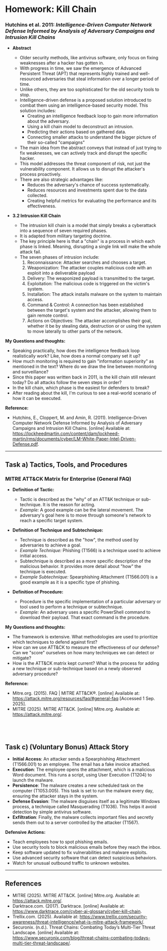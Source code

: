 # Homework: Kill Chain  

### Hutchins et al. 2011: *Intelligence-Driven Computer Network Defense Informed by Analysis of Adversary Campaigns and Intrusion Kill Chains*  
- **Abstract**  
  - Older security methods, like antivirus software, only focus on fixing weaknesses after a hacker has gotten in.
  -  With progress in time, we saw the emergence of Advanced Persistent Threat (APT) that represents highly trained and  well-resourced adversaries that steal information over a longer period of time.
  -  Unlike others, they are too sophisticated for the old security tools to stop.
  -  Intelligence-driven defense is a proposed solution introduced to combat them using an intelligence-based security model. This solution includes:
      - Creating an intelligence feedback loop to gain more information about the adversary.
      - Using a kill chain model to deconstruct an intrusion.
      - Predicting their actions based on gathered data.
      - Connecting smaller attacks to understand the bigger picture of their so-called "campaigns"
  - The main idea from the abstract conveys that instead of just trying to fix weaknesses, we can actively track and disrupt the specific hacker.
  - This model addresses the threat component of risk, not just the vulnerability component. It allows us to disrupt the attacker's process proactively.
  - There are also strategic advantages like:
      - Reduces the adversary's chance of success systematically.
      - Reduces resources and investments spent due to the data collected.
      - Creating helpful metrics for evaluating the performance and its effectiveness.
    
- **3.2 Intrusion Kill Chain**  
  - The intrusion kill chain is a model that simply breaks a cyberattack into a sequence of seven required phases.
  - It is adapted from military targeting doctrine.
  - The key principle here is that a "chain" is a process in which each phase is linked. Meaning, disrupting a single link will make the whole attack fail.
  - The seven phases of intrusion include:
    1. Reconnaissance: Attacker searches and chooses a target.
    2. Weaponization: The attacker couples malicious code with an exploit into a deliverable payload
    3. Delivery: The weaponized payload is transmitted to the target.
    4. Exploitation: The malicious code is triggered on the victim's system.
    5. Installation: The attack installs malware on the system to maintain access.
    6. Command & Control: A connection has been established between the target's system and the attacker, allowing them to gain remote control.
    7. Actions on Objectives: The attacker accomplishes their goal, whether it be by stealing data, destruction or or using the system to move laterally to other parts of the network.

**My Questions and thoughts:**  
- Speaking practically, how does the intelligence feedback loop realistically work? Like, how does a normal company set it up?
- How much monitoring is required to gain "information superiority" as mentioned in the text? Where do we draw the line between monitoring and surveillance?
- Since this paper was written back in 2011, is the kill chain still relevant today? Do all attacks follow the seven steps in order?
- In the kill chain, which phase is the easiest for defenders to break?
- After reading about the kill, I'm curious to see a real-world scenario of how it can be executed.

**Reference:**  
- Hutchins, E., Cloppert, M. and Amin, R. (2011). Intelligence-Driven Computer Network Defense Informed by Analysis of Adversary Campaigns and Intrusion Kill Chains. [online] Available at: https://lockheedmartin.com/content/dam/lockheed-martin/rms/documents/cyber/LM-White-Paper-Intel-Driven-Defense.pdf.

---

## Task a) Tactics, Tools, and Procedures  

### MITRE ATT&CK Matrix for Enterprise (General FAQ)  
- **Definition of Tactic:**  
  - Tactic is described as the "why" of an ATT&K technique or sub-technique. It is the reason for acting.
  - *Example:* A good example can be the lateral movement. The adversary's goal here is to move through someone's network to reach a specific target system.
 
    
- **Definition of Technique and Subtechnique:**  
  - Technique is described as the "how", the method used by adversaries to achieve a goal.
  - *Example Technique:* Phishing (T1566) is a technique used to achieve initial access.
  - Subtechnique is described as a more specific description of the malicious behavior. It provides more detail about "how" the technique is executed.
  - *Example Subtechnique:* Spearphishing Attachment (T1566.001) is a good example as it is a specific type of phishing.
    

- **Definition of Procedure:**  
  - Procedure is the specific implementation of a particular adversary or tool used to perform a technique or subtechnique.
  - *Example:* An adversary uses a specific PowerShell command to download their payload. That exact command is the procedure.

**My Questions and thoughts:**  
- The framework is extensive. What methodologies are used to prioritize which techniques to defend against first?
- How can we use ATT&CK to measure the effectiveness of our defense? Can we "score" ourselves on how many techniques we can detect or mitigate?
- How is the ATT&CK matrix kept current? What is the process for adding a new technique or sub-technique based on a newly observed adversary procedure?

**Reference:**  
- Mitre.org. (2015). FAQ | MITRE ATT&CK®. [online] Available at: https://attack.mitre.org/resources/faq/#general-faq [Accessed 1 Sep. 2025].
- MITRE (2025). MITRE ATT&CK. [online] Mitre.org. Available at: https://attack.mitre.org/.

‌
---


## Task c) (Voluntary Bonus) Attack Story  

- **Initial Access**: An attacker sends a Spearphishing Attachment (T1566.001) to an employee. The email has a fake invoice attached. 
- **Execution**: The employee opens the attachment, which is a malicious Word document. This runs a script, using User Execution (T1204) to launch the malware. 
- **Persistence**: The malware creates a new scheduled task on the computer (T1053.005). This task is set to run the malware every day, ensuring the attacker stays in the system. 
- **Defense Evasion**: The malware disguises itself as a legitimate Windows process, a technique called Masquerading (T1036). This helps it avoid detection by simple antivirus software.
- **Exfiltration**: Finally, the malware collects important files and secretly sends them out to a server controlled by the attacker (T1567).

**Defensive Actions:**  
- Teach employees how to spot phishing emails.
- Use security tools to block malicious emails before they reach the inbox.
- Keep software updated to fix vulnerabilities and malware exploits.
- Use advanced security software that can detect suspicious behaviors.
- Watch for unusual outbound traffic to unknown websites.

---



## References
- MITRE (2025). MITRE ATT&CK. [online] Mitre.org. Available at: https://attack.mitre.org/.
- Darktrace.com. (2017). Darktrace. [online] Available at: https://www.darktrace.com/cyber-ai-glossary/cyber-kill-chain.
- Trellix.com. (2025). Available at: https://www.trellix.com/security-awareness/threat-intelligence/what-is-mitre-attack-framework/.
- Securonix. (n.d.). Threat Chains: Combating Today’s Multi-Tier Threat Landscape. [online] Available at: https://www.securonix.com/blog/threat-chains-combating-todays-multi-tier-threat-landscape/.

‌

‌

